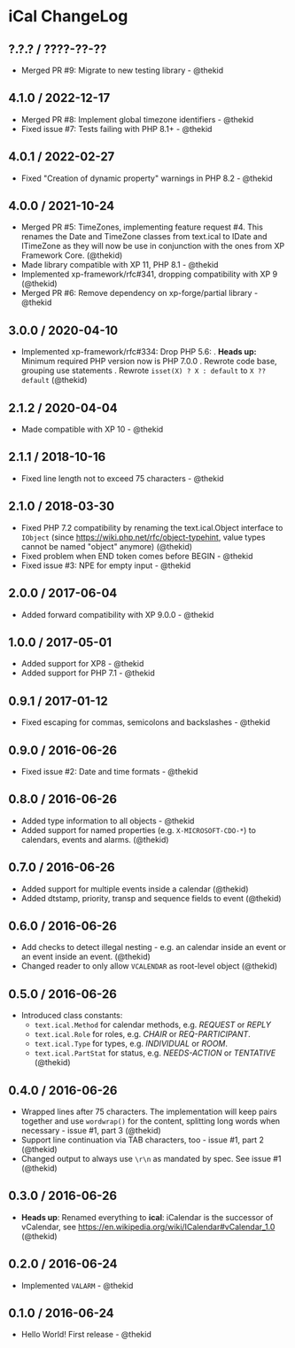 iCal ChangeLog
==============

## ?.?.? / ????-??-??

* Merged PR #9: Migrate to new testing library - @thekid

## 4.1.0 / 2022-12-17

* Merged PR #8: Implement global timezone identifiers - @thekid
* Fixed issue #7: Tests failing with PHP 8.1+ - @thekid

## 4.0.1 / 2022-02-27

* Fixed "Creation of dynamic property" warnings in PHP 8.2 - @thekid

## 4.0.0 / 2021-10-24

* Merged PR #5: TimeZones, implementing feature request #4. This renames
  the Date and TimeZone classes from text.ical to IDate and ITimeZone as
  they will now be use in conjunction with the ones from XP Framework Core.
  (@thekid)
* Made library compatible with XP 11, PHP 8.1 - @thekid
* Implemented xp-framework/rfc#341, dropping compatibility with XP 9
  (@thekid)
* Merged PR #6: Remove dependency on xp-forge/partial library - @thekid

## 3.0.0 / 2020-04-10

* Implemented xp-framework/rfc#334: Drop PHP 5.6:
  . **Heads up:** Minimum required PHP version now is PHP 7.0.0
  . Rewrote code base, grouping use statements
  . Rewrote `isset(X) ? X : default` to `X ?? default`
  (@thekid)

## 2.1.2 / 2020-04-04

* Made compatible with XP 10 - @thekid

## 2.1.1 / 2018-10-16

* Fixed line length not to exceed 75 characters - @thekid

## 2.1.0 / 2018-03-30

* Fixed PHP 7.2 compatibility by renaming the text.ical.Object interface
  to `IObject` (since https://wiki.php.net/rfc/object-typehint, value
  types cannot be named "object" anymore)
  (@thekid)
* Fixed problem when END token comes before BEGIN - @thekid
* Fixed issue #3: NPE for empty input - @thekid

## 2.0.0 / 2017-06-04

* Added forward compatibility with XP 9.0.0 - @thekid

## 1.0.0 / 2017-05-01

* Added support for XP8 - @thekid
* Added support for PHP 7.1 - @thekid

## 0.9.1 / 2017-01-12

* Fixed escaping for commas, semicolons and backslashes - @thekid

## 0.9.0 / 2016-06-26

* Fixed issue #2: Date and time formats - @thekid

## 0.8.0 / 2016-06-26

* Added type information to all objects - @thekid
* Added support for named properties (e.g. `X-MICROSOFT-CDO-*`) to
  calendars, events and alarms.
  (@thekid)

## 0.7.0 / 2016-06-26

* Added support for multiple events inside a calendar
  (@thekid)
* Added dtstamp, priority, transp and sequence fields to event
  (@thekid)

## 0.6.0 / 2016-06-26

* Add checks to detect illegal nesting - e.g. an calendar inside an
  event or an event inside an event.
  (@thekid)
* Changed reader to only allow `VCALENDAR` as root-level object
  (@thekid)

## 0.5.0 / 2016-06-26

* Introduced class constants:
  - `text.ical.Method` for calendar methods, e.g. *REQUEST* or *REPLY*
  - `text.ical.Role` for roles, e.g. *CHAIR* or *REQ-PARTICIPANT*.
  - `text.ical.Type` for types, e.g. *INDIVIDUAL* or *ROOM*.
  - `text.ical.PartStat` for status, e.g. *NEEDS-ACTION* or *TENTATIVE*
  (@thekid)

## 0.4.0 / 2016-06-26

* Wrapped lines after 75 characters. The implementation will keep pairs
  together and use `wordwrap()` for the content, splitting long words
  when necessary - issue #1, part 3
  (@thekid)
* Support line continuation via TAB characters, too - issue #1, part 2
  (@thekid)
* Changed output to always use `\r\n` as mandated by spec. See issue #1
  (@thekid)

## 0.3.0 / 2016-06-26

* **Heads up**: Renamed everything to **ical**: iCalendar is the successor
  of vCalendar, see https://en.wikipedia.org/wiki/ICalendar#vCalendar_1.0
  (@thekid)

## 0.2.0 / 2016-06-24

* Implemented `VALARM` - @thekid

## 0.1.0 / 2016-06-24

* Hello World! First release - @thekid